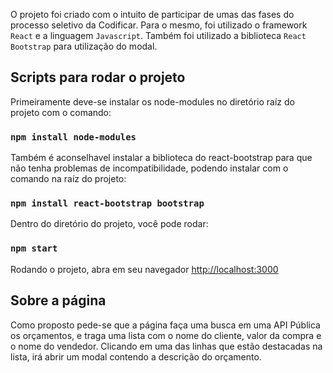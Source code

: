 O projeto foi criado com o intuito de participar de umas das fases do processo seletivo da Codificar.
Para o mesmo, foi utilizado o framework `React` e a linguagem `Javascript`.
Também foi utilizado a biblioteca `React Bootstrap` para utilização do modal.

## Scripts para rodar o projeto

Primeiramente deve-se instalar os node-modules no diretório raíz do projeto com o comando:

### `npm install node-modules`

Também é aconselhavel instalar a biblioteca do react-bootstrap para que não tenha problemas de incompatibilidade, podendo instalar com o comando na raíz do projeto:

### `npm install react-bootstrap bootstrap`

Dentro do diretório do projeto, você pode rodar:

### `npm start`

Rodando o projeto, abra em seu navegador [http://localhost:3000](http://localhost:3000)

## Sobre a página

Como proposto pede-se que a página faça uma busca em uma API Pública os orçamentos, e traga uma lista com o nome do cliente, valor da compra e o nome do vendedor. Clicando em uma das linhas que estão destacadas na lista, irá abrir um modal contendo a descrição do orçamento.
